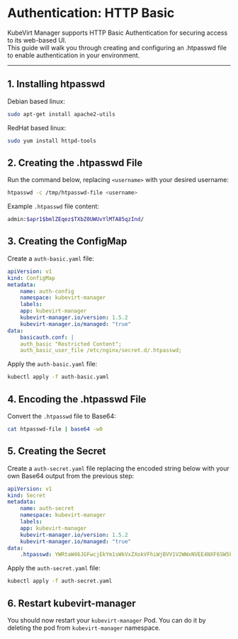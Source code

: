 # Authentication: HTTP Basic

KubeVirt Manager supports HTTP Basic Authentication for securing access to its web-based UI.   
This guide will walk you through creating and configuring an .htpasswd file to enable authentication in your environment.  

---

## 1. Installing htpasswd

Debian based linux:

```sh
sudo apt-get install apache2-utils
```

RedHat based linux:

```sh
sudo yum install httpd-tools
```

## 2. Creating the .htpasswd File

Run the command below, replacing `<username>` with your desired username:

```sh
htpasswd -c /tmp/htpasswd-file <username>
```

Example `.htpasswd` file content:

```sh
admin:$apr1$bmlZEqez$TXbZ0UWUvYlMTA85qzInd/
```

## 3. Creating the ConfigMap

Create a `auth-basic.yaml` file:
```yaml
apiVersion: v1
kind: ConfigMap
metadata:
    name: auth-config
    namespace: kubevirt-manager
    labels:
    app: kubevirt-manager
    kubevirt-manager.io/version: 1.5.2
    kubevirt-manager.io/managed: "true"
data:
    basicauth.conf: |
    auth_basic "Restricted Content";
    auth_basic_user_file /etc/nginx/secret.d/.htpasswd;
```

Apply the `auth-basic.yaml` file:
```sh
kubectl apply -f auth-basic.yaml
```

## 4. Encoding the .htpasswd File

Convert the `.htpasswd` file to Base64:

```sh
cat htpasswd-file | base64 -w0
```

## 5. Creating the Secret

Create a `auth-secret.yaml` file replacing the encoded string below with your own Base64 output from the previous step:

```yaml
apiVersion: v1
kind: Secret
metadata:
    name: auth-secret
    namespace: kubevirt-manager
    labels:
    app: kubevirt-manager
    kubevirt-manager.io/version: 1.5.2
    kubevirt-manager.io/managed: "true"
data:
    .htpasswd: YWRtaW46JGFwcjEkYm1sWkVxZXokVFhiWjBVV1V2WWxNVEE4NXF6SW5kLwo=
```

Apply the `auth-secret.yaml` file:
```sh
kubectl apply -f auth-secret.yaml
```

## 6. Restart kubevirt-manager

You should now restart your `kubevirt-manager` Pod. You can do it by deleting the pod from `kubevirt-manager` namespace.